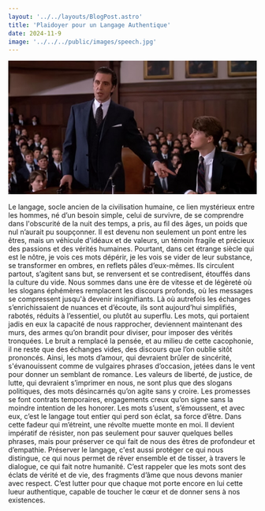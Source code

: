 ```yaml
---
layout: '../../layouts/BlogPost.astro'
title: 'Plaidoyer pour un Langage Authentique'
date: 2024-11-9
image: '../../../public/images/speech.jpg'
---
```

![](../../../public/images/speech.jpg)

Le langage, socle ancien de la civilisation humaine, ce lien mystérieux entre les hommes, né d’un besoin simple, celui de survivre, de se comprendre dans l'obscurité de la nuit des temps, a pris, au fil des âges, un poids que nul n’aurait pu soupçonner. Il est devenu non seulement un pont entre les êtres, mais un véhicule d'idéaux et de valeurs, un témoin fragile et précieux des passions et des vérités humaines. Pourtant, dans cet étrange siècle qui est le nôtre, je vois ces mots dépérir, je les vois se vider de leur substance, se transformer en ombres, en reflets pâles d’eux-mêmes. Ils circulent partout, s’agitent sans but, se renversent et se contredisent, étouffés dans la culture du vide.
Nous sommes dans une ère de vitesse et de légèreté où les slogans éphémères remplacent les discours profonds, où les messages se compressent jusqu'à devenir insignifiants. Là où autrefois les échanges s’enrichissaient de nuances et d’écoute, ils sont aujourd’hui simplifiés, rabotés, réduits à l’essentiel, ou plutôt au superflu. Les mots, qui portaient jadis en eux la capacité de nous rapprocher, deviennent maintenant des murs, des armes qu’on brandit pour diviser, pour imposer des vérités tronquées. Le bruit a remplacé la pensée, et au milieu de cette cacophonie, il ne reste que des échanges vides, des discours que l’on oublie sitôt prononcés.
Ainsi, les mots d’amour, qui devraient brûler de sincérité, s'évanouissent comme de vulgaires phrases d’occasion, jetées dans le vent pour donner un semblant de romance. Les valeurs de liberté, de justice, de lutte, qui devraient s’imprimer en nous, ne sont plus que des slogans politiques, des mots désincarnés qu’on agite sans y croire. Les promesses se font contrats temporaires, engagements creux qu’on signe sans la moindre intention de les honorer.
Les mots s’usent, s’émoussent, et avec eux, c’est le langage tout entier qui perd son éclat, sa force d’être. Dans cette fadeur qui m’étreint, une révolte muette monte en moi. Il devient impératif de résister, non pas seulement pour sauver quelques belles phrases, mais pour préserver ce qui fait de nous des êtres de profondeur et d’empathie.
Préserver le langage, c'est aussi protéger ce qui nous distingue, ce qui nous permet de rêver ensemble et de tisser, à travers le dialogue, ce qui fait notre humanité. C’est rappeler que les mots sont des éclats de vérité et de vie, des fragments d’âme que nous devons manier avec respect. C’est lutter pour que chaque mot porte encore en lui cette lueur authentique, capable de toucher le cœur et de donner sens à nos existences.
